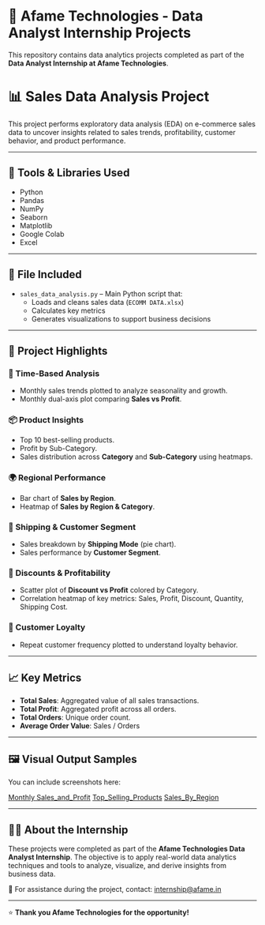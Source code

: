 # 🏢 Afame Technologies - Data Analyst Internship Projects

This repository contains data analytics projects completed as part of the **Data Analyst Internship at Afame Technologies**.

# 📊 Sales Data Analysis Project

This project performs exploratory data analysis (EDA) on e-commerce sales data to uncover insights related to sales trends, profitability, customer behavior, and product performance.

---

## 🧰 Tools & Libraries Used

- Python
- Pandas
- NumPy
- Seaborn
- Matplotlib
- Google Colab
- Excel

---

## 📂 File Included

- `sales_data_analysis.py` – Main Python script that:
  - Loads and cleans sales data (`ECOMM DATA.xlsx`)
  - Calculates key metrics
  - Generates visualizations to support business decisions

---

## 📌 Project Highlights

### 📅 Time-Based Analysis
- Monthly sales trends plotted to analyze seasonality and growth.
- Monthly dual-axis plot comparing **Sales vs Profit**.

### 📦 Product Insights
- Top 10 best-selling products.
- Profit by Sub-Category.
- Sales distribution across **Category** and **Sub-Category** using heatmaps.

### 🌍 Regional Performance
- Bar chart of **Sales by Region**.
- Heatmap of **Sales by Region & Category**.

### 🚚 Shipping & Customer Segment
- Sales breakdown by **Shipping Mode** (pie chart).
- Sales performance by **Customer Segment**.

### 💸 Discounts & Profitability
- Scatter plot of **Discount vs Profit** colored by Category.
- Correlation heatmap of key metrics: Sales, Profit, Discount, Quantity, Shipping Cost.

### 🔁 Customer Loyalty
- Repeat customer frequency plotted to understand loyalty behavior.

---

## 📈 Key Metrics

- **Total Sales**: Aggregated value of all sales transactions.
- **Total Profit**: Aggregated profit across all orders.
- **Total Orders**: Unique order count.
- **Average Order Value**: Sales / Orders

---

## 🖼️ Visual Output Samples

You can include screenshots here:

[Monthly Sales_and_Profit](Monthly_Sales_and_Profit.png)
[Top_Selling_Products](top_Selling_product.png)
[Sales_By_Region](Sales_By_Region.png)

---

## 🧑‍💻 About the Internship

These projects were completed as part of the **Afame Technologies Data Analyst Internship**. The objective is to apply real-world data analytics techniques and tools to analyze, visualize, and derive insights from business data.

📩 For assistance during the project, contact: [internship@afame.in](mailto:internship@afame.in)

---

⭐ **Thank you Afame Technologies for the opportunity!**

